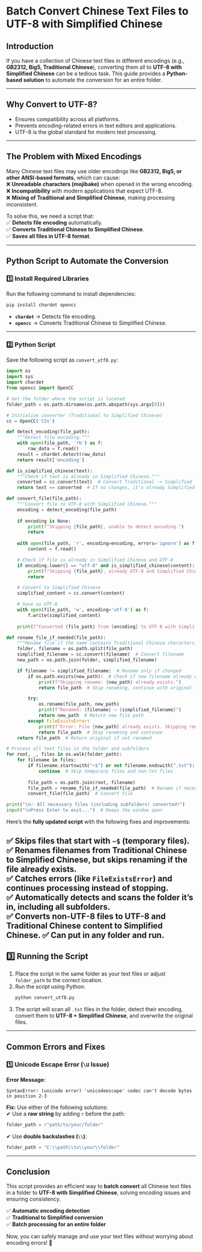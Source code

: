 
# **Batch Convert Chinese Text Files to UTF-8 with Simplified Chinese**  

## **Introduction**  
If you have a collection of Chinese text files in different encodings (e.g., **GB2312, Big5, Traditional Chinese**), converting them all to **UTF-8 with Simplified Chinese** can be a tedious task. This guide provides a **Python-based solution** to automate the conversion for an entire folder.  

---

## **Why Convert to UTF-8?**  
- Ensures compatibility across all platforms.  
- Prevents encoding-related errors in text editors and applications.  
- UTF-8 is the global standard for modern text processing.  

---

## **The Problem with Mixed Encodings**  
Many Chinese text files may use older encodings like **GB2312, Big5, or other ANSI-based formats**, which can cause:  
❌ **Unreadable characters (mojibake)** when opened in the wrong encoding.  
❌ **Incompatibility** with modern applications that expect UTF-8.  
❌ **Mixing of Traditional and Simplified Chinese**, making processing inconsistent.  

To solve this, we need a script that:  
✅ **Detects file encoding** automatically.  
✅ **Converts Traditional Chinese to Simplified Chinese**.  
✅ **Saves all files in UTF-8 format**.  

---

## **Python Script to Automate the Conversion**  

### **1️⃣ Install Required Libraries**  
Run the following command to install dependencies:  
```bash
pip install chardet opencc
```
- **`chardet`** → Detects file encoding.  
- **`opencc`** → Converts Traditional Chinese to Simplified Chinese.  

---

### **2️⃣ Python Script**  
Save the following script as `convert_utf8.py`:  
```python
import os
import sys
import chardet
from opencc import OpenCC

# Get the folder where the script is located
folder_path = os.path.dirname(os.path.abspath(sys.argv[0]))

# Initialize converter (Traditional to Simplified Chinese)
cc = OpenCC('t2s')

def detect_encoding(file_path):
    """Detect file encoding."""
    with open(file_path, 'rb') as f:
        raw_data = f.read()
    result = chardet.detect(raw_data)
    return result['encoding']

def is_simplified_chinese(text):
    """Check if text is already in Simplified Chinese."""
    converted = cc.convert(text)  # Convert Traditional -> Simplified
    return text == converted  # If no changes, it's already Simplified

def convert_file(file_path):
    """Convert file to UTF-8 with Simplified Chinese."""
    encoding = detect_encoding(file_path)
    
    if encoding is None:
        print(f"Skipping {file_path}, unable to detect encoding.")
        return
    
    with open(file_path, 'r', encoding=encoding, errors='ignore') as f:
        content = f.read()

    # Check if file is already in Simplified Chinese and UTF-8
    if encoding.lower() == "utf-8" and is_simplified_chinese(content):
        print(f"Skipping {file_path}, already UTF-8 and Simplified Chinese.")
        return

    # Convert to Simplified Chinese
    simplified_content = cc.convert(content)

    # Save as UTF-8
    with open(file_path, 'w', encoding='utf-8') as f:
        f.write(simplified_content)
    
    print(f"Converted {file_path} from {encoding} to UTF-8 with Simplified Chinese.")

def rename_file_if_needed(file_path):
    """Rename file if the name contains Traditional Chinese characters."""
    folder, filename = os.path.split(file_path)
    simplified_filename = cc.convert(filename)  # Convert filename
    new_path = os.path.join(folder, simplified_filename)

    if filename != simplified_filename:  # Rename only if changed
        if os.path.exists(new_path):  # Check if new filename already exists
            print(f"Skipping rename: {new_path} already exists.")
            return file_path  # Skip renaming, continue with original file

        try:
            os.rename(file_path, new_path)
            print(f"Renamed: {filename} → {simplified_filename}")
            return new_path  # Return new file path
        except FileExistsError:
            print(f"Error: File {new_path} already exists. Skipping rename.")
            return file_path  # Skip renaming and continue
    return file_path  # Return original if not renamed

# Process all text files in the folder and subfolders
for root, _, files in os.walk(folder_path):
    for filename in files:
        if filename.startswith("~$") or not filename.endswith(".txt"):
            continue  # Skip temporary files and non-txt files
        
        file_path = os.path.join(root, filename)
        file_path = rename_file_if_needed(file_path)  # Rename if necessary
        convert_file(file_path)  # Convert file

print("\n✅ All necessary files (including subfolders) converted!")
input("\nPress Enter to exit...")  # Keeps the window open


```

Here’s the **fully updated script** with the following fixes and improvements:

✅ **Skips files that start with `~$`** (temporary files).  
✅ **Renames filenames from Traditional Chinese to Simplified Chinese**, but **skips renaming if the file already exists**.  
✅ **Catches errors (like `FileExistsError`) and continues processing instead of stopping**.  
✅ **Automatically detects and scans the folder it’s in**, including **all subfolders**.  
✅ **Converts non-UTF-8 files to UTF-8 and Traditional Chinese content to Simplified Chinese**.
✅ **Can put in any folder and run**.
---

## **3️⃣ Running the Script**
1. Place the script in the same folder as your text files or adjust `folder_path` to the correct location.  
2. Run the script using Python:  
   ```bash
   python convert_utf8.py
   ```
3. The script will scan all `.txt` files in the folder, detect their encoding, convert them to **UTF-8 + Simplified Chinese**, and overwrite the original files.  

---

## **Common Errors and Fixes**  

### **1️⃣ Unicode Escape Error (`\U` Issue)**  
**Error Message:**  
```
SyntaxError: (unicode error) 'unicodeescape' codec can't decode bytes in position 2-3
```
**Fix:** Use either of the following solutions:  
✔ Use a **raw string** by adding `r` before the path:  
```python
folder_path = r"path/to/your/folder"
```
✔ Use **double backslashes (`\\`)**:  
```python
folder_path = "C:\\path\\to\\your\\folder"
```

---

## **Conclusion**  
This script provides an efficient way to **batch convert** all Chinese text files in a folder to **UTF-8 with Simplified Chinese**, solving encoding issues and ensuring consistency.  

✅ **Automatic encoding detection**  
✅ **Traditional to Simplified conversion**  
✅ **Batch processing for an entire folder**  

Now, you can safely manage and use your text files without worrying about encoding errors! 🚀

